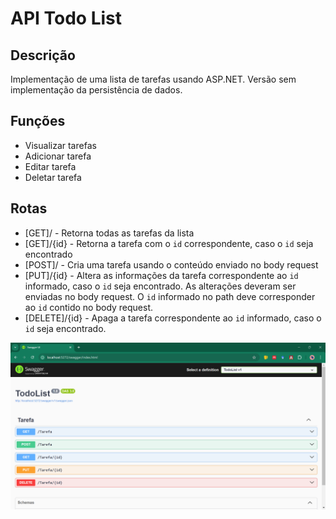 # API Todo List

## Descrição

Implementação de uma lista de tarefas usando ASP.NET. Versão sem implementação da persistência de dados.

## Funções

- Visualizar tarefas
- Adicionar tarefa
- Editar tarefa
- Deletar tarefa

## Rotas

- [GET]/ - Retorna todas as tarefas da lista
- [GET]/{id} - Retorna a tarefa com o `id` correspondente, caso o `id` seja encontrado
- [POST]/ - Cria uma tarefa usando o conteúdo enviado no body request
- [PUT]/{id} - Altera as informações da tarefa correspondente ao `id` informado, caso o `id` seja encontrado. As alterações deveram ser enviadas no body request. O `id` informado no path deve corresponder ao `id` contido no body request.
- [DELETE]/{id} - Apaga a tarefa correspondente ao `id` informado, caso o `id` seja encontrado.

<img src="esquema-swagger.png" alt="Swagger do projeto" />
